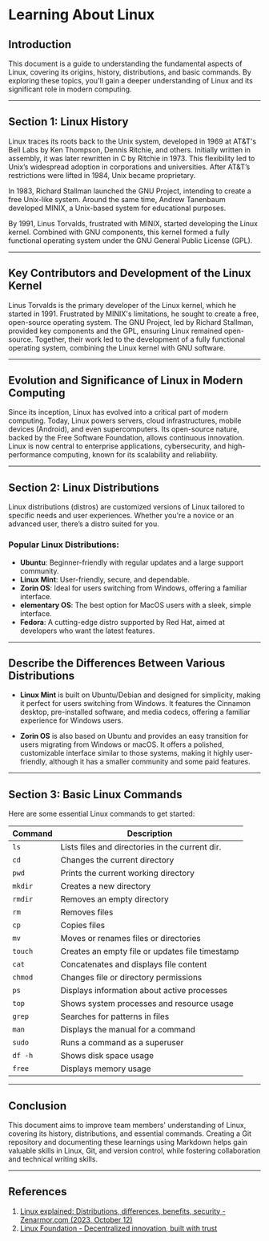# Learning About Linux

## Introduction 
This document is a guide to understanding the fundamental aspects of Linux, covering its origins, history, distributions, and basic commands. By exploring these topics, you'll gain a deeper understanding of Linux and its significant role in modern computing.

---

## Section 1: Linux History 
Linux traces its roots back to the Unix system, developed in 1969 at AT&T's Bell Labs by Ken Thompson, Dennis Ritchie, and others. Initially written in assembly, it was later rewritten in C by Ritchie in 1973. This flexibility led to Unix’s widespread adoption in corporations and universities. After AT&T’s restrictions were lifted in 1984, Unix became proprietary.

In 1983, Richard Stallman launched the GNU Project, intending to create a free Unix-like system. Around the same time, Andrew Tanenbaum developed MINIX, a Unix-based system for educational purposes.

By 1991, Linus Torvalds, frustrated with MINIX, started developing the Linux kernel. Combined with GNU components, this kernel formed a fully functional operating system under the GNU General Public License (GPL).

---

## Key Contributors and Development of the Linux Kernel

Linus Torvalds is the primary developer of the Linux kernel, which he started in 1991. Frustrated by MINIX's limitations, he sought to create a free, open-source operating system. The GNU Project, led by Richard Stallman, provided key components and the GPL, ensuring Linux remained open-source. Together, their work led to the development of a fully functional operating system, combining the Linux kernel with GNU software.

---

## Evolution and Significance of Linux in Modern Computing

Since its inception, Linux has evolved into a critical part of modern computing. Today, Linux powers servers, cloud infrastructures, mobile devices (Android), and even supercomputers. Its open-source nature, backed by the Free Software Foundation, allows continuous innovation. Linux is now central to enterprise applications, cybersecurity, and high-performance computing, known for its scalability and reliability.

---

## Section 2: Linux Distributions 
Linux distributions (distros) are customized versions of Linux tailored to specific needs and user experiences. Whether you're a novice or an advanced user, there’s a distro suited for you.

### Popular Linux Distributions:

- **Ubuntu**: Beginner-friendly with regular updates and a large support community.
- **Linux Mint**: User-friendly, secure, and dependable.
- **Zorin OS**: Ideal for users switching from Windows, offering a familiar interface.
- **elementary OS**: The best option for MacOS users with a sleek, simple interface.
- **Fedora**: A cutting-edge distro supported by Red Hat, aimed at developers who want the latest features.

---

## Describe the Differences Between Various Distributions

- **Linux Mint** is built on Ubuntu/Debian and designed for simplicity, making it perfect for users switching from Windows. It features the Cinnamon desktop, pre-installed software, and media codecs, offering a familiar experience for Windows users.
  
- **Zorin OS** is also based on Ubuntu and provides an easy transition for users migrating from Windows or macOS. It offers a polished, customizable interface similar to those systems, making it highly user-friendly, although it has a smaller community and some paid features.

---

## Section 3: Basic Linux Commands

Here are some essential Linux commands to get started:

| Command   | Description                                      |
|-----------|--------------------------------------------------|
| `ls`      | Lists files and directories in the current dir.  |
| `cd`      | Changes the current directory                    |
| `pwd`     | Prints the current working directory             |
| `mkdir`   | Creates a new directory                          |
| `rmdir`   | Removes an empty directory                       |
| `rm`      | Removes files                                    |
| `cp`      | Copies files                                     |
| `mv`      | Moves or renames files or directories            |
| `touch`   | Creates an empty file or updates file timestamp  |
| `cat`     | Concatenates and displays file content           |
| `chmod`   | Changes file or directory permissions            |
| `ps`      | Displays information about active processes      |
| `top`     | Shows system processes and resource usage        |
| `grep`    | Searches for patterns in files                   |
| `man`     | Displays the manual for a command                |
| `sudo`    | Runs a command as a superuser                    |
| `df -h`   | Shows disk space usage                           |
| `free`    | Displays memory usage                            |

---

## Conclusion 

This document aims to improve team members' understanding of Linux, covering its history, distributions, and essential commands. Creating a Git repository and documenting these learnings using Markdown helps gain valuable skills in Linux, Git, and version control, while fostering collaboration and technical writing skills.

---

## References

1. [Linux explained: Distributions, differences, benefits, security - Zenarmor.com (2023, October 12)](https://www.zenarmor.com/docs/linux-tutorials/what-is-linux)
2. [Linux Foundation - Decentralized innovation, built with trust](https://www.linuxfoundation.org/)

